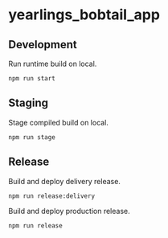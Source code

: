 # yearlings_bobtail_app

## Development

Run runtime build on local.

```
npm run start
```

## Staging

Stage compiled build on local.

```
npm run stage
```

## Release

Build and deploy delivery release.

```
npm run release:delivery
```

Build and deploy production release.

```
npm run release
```
